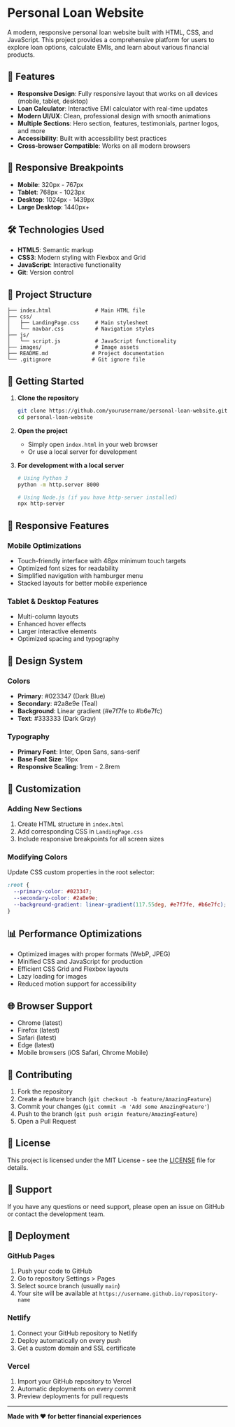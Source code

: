 # Personal Loan Website

A modern, responsive personal loan website built with HTML, CSS, and JavaScript. This project provides a comprehensive platform for users to explore loan options, calculate EMIs, and learn about various financial products.

## 🚀 Features

- **Responsive Design**: Fully responsive layout that works on all devices (mobile, tablet, desktop)
- **Loan Calculator**: Interactive EMI calculator with real-time updates
- **Modern UI/UX**: Clean, professional design with smooth animations
- **Multiple Sections**: Hero section, features, testimonials, partner logos, and more
- **Accessibility**: Built with accessibility best practices
- **Cross-browser Compatible**: Works on all modern browsers

## 📱 Responsive Breakpoints

- **Mobile**: 320px - 767px
- **Tablet**: 768px - 1023px
- **Desktop**: 1024px - 1439px
- **Large Desktop**: 1440px+

## 🛠️ Technologies Used

- **HTML5**: Semantic markup
- **CSS3**: Modern styling with Flexbox and Grid
- **JavaScript**: Interactive functionality
- **Git**: Version control

## 📁 Project Structure

```
├── index.html              # Main HTML file
├── css/
│   ├── LandingPage.css     # Main stylesheet
│   └── navbar.css          # Navigation styles
├── js/
│   └── script.js           # JavaScript functionality
├── images/                 # Image assets
├── README.md              # Project documentation
└── .gitignore             # Git ignore file
```

## 🚀 Getting Started

1. **Clone the repository**
   ```bash
   git clone https://github.com/yourusername/personal-loan-website.git
   cd personal-loan-website
   ```

2. **Open the project**
   - Simply open `index.html` in your web browser
   - Or use a local server for development

3. **For development with a local server**
   ```bash
   # Using Python 3
   python -m http.server 8000
   
   # Using Node.js (if you have http-server installed)
   npx http-server
   ```

## 📱 Responsive Features

### Mobile Optimizations
- Touch-friendly interface with 48px minimum touch targets
- Optimized font sizes for readability
- Simplified navigation with hamburger menu
- Stacked layouts for better mobile experience

### Tablet & Desktop Features
- Multi-column layouts
- Enhanced hover effects
- Larger interactive elements
- Optimized spacing and typography

## 🎨 Design System

### Colors
- **Primary**: #023347 (Dark Blue)
- **Secondary**: #2a8e9e (Teal)
- **Background**: Linear gradient (#e7f7fe to #b6e7fc)
- **Text**: #333333 (Dark Gray)

### Typography
- **Primary Font**: Inter, Open Sans, sans-serif
- **Base Font Size**: 16px
- **Responsive Scaling**: 1rem - 2.8rem

## 🔧 Customization

### Adding New Sections
1. Create HTML structure in `index.html`
2. Add corresponding CSS in `LandingPage.css`
3. Include responsive breakpoints for all screen sizes

### Modifying Colors
Update CSS custom properties in the root selector:
```css
:root {
  --primary-color: #023347;
  --secondary-color: #2a8e9e;
  --background-gradient: linear-gradient(117.55deg, #e7f7fe, #b6e7fc);
}
```

## 📊 Performance Optimizations

- Optimized images with proper formats (WebP, JPEG)
- Minified CSS and JavaScript for production
- Efficient CSS Grid and Flexbox layouts
- Lazy loading for images
- Reduced motion support for accessibility

## 🌐 Browser Support

- Chrome (latest)
- Firefox (latest)
- Safari (latest)
- Edge (latest)
- Mobile browsers (iOS Safari, Chrome Mobile)

## 📝 Contributing

1. Fork the repository
2. Create a feature branch (`git checkout -b feature/AmazingFeature`)
3. Commit your changes (`git commit -m 'Add some AmazingFeature'`)
4. Push to the branch (`git push origin feature/AmazingFeature`)
5. Open a Pull Request

## 📄 License

This project is licensed under the MIT License - see the [LICENSE](LICENSE) file for details.

## 🤝 Support

If you have any questions or need support, please open an issue on GitHub or contact the development team.

## 🚀 Deployment

### GitHub Pages
1. Push your code to GitHub
2. Go to repository Settings > Pages
3. Select source branch (usually `main`)
4. Your site will be available at `https://username.github.io/repository-name`

### Netlify
1. Connect your GitHub repository to Netlify
2. Deploy automatically on every push
3. Get a custom domain and SSL certificate

### Vercel
1. Import your GitHub repository to Vercel
2. Automatic deployments on every commit
3. Preview deployments for pull requests

---

**Made with ❤️ for better financial experiences** 